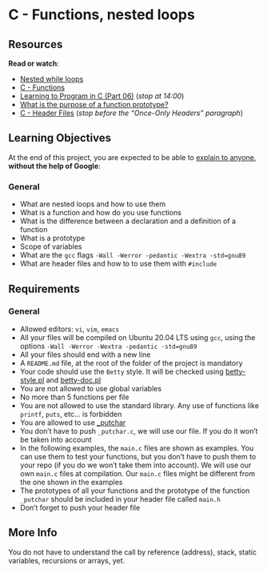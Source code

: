 # C - Functions, nested loops

<div class="well clean" id="project-description">
  <h2>Resources</h2>

<p><strong>Read or watch</strong>:</p>

<ul>
<li><a href="/rltoken/L0Vf5XJdD7ylLOyQnzVY6Q" title="Nested while loops" target="_blank">Nested while loops</a> </li>
<li><a href="/rltoken/pU9KLKlz0W2ZSSlzJsYA7w" title="C - Functions" target="_blank">C - Functions</a> </li>
<li><a href="/rltoken/pu-exPylodWaQjU7f6KhYQ" title="Learning to Program in C (Part 06)" target="_blank">Learning to Program in C (Part 06)</a> (<em>stop at 14:00</em>)</li>
<li><a href="/rltoken/bANgUAj_-F9_85yHxzSD6w" title="What is the purpose of a function prototype?" target="_blank">What is the purpose of a function prototype?</a> </li>
<li><a href="/rltoken/xC6XfUoznEIJgfdP52GUIw" title="C - Header Files" target="_blank">C - Header Files</a> (<em>stop before the “Once-Only Headers” paragraph</em>)</li>
</ul>

<h2>Learning Objectives</h2>

<p>At the end of this project, you are expected to be able to <a href="/rltoken/kk-N0deGCGSwdlvk-U_4XA" title="explain to anyone" target="_blank">explain to anyone</a>, <strong>without the help of Google</strong>:</p>

<h3>General</h3>

<ul>
<li>What are nested loops and how to use them</li>
<li>What is a function and how do you use functions</li>
<li>What is the difference between a declaration and a definition of a function</li>
<li>What is a prototype</li>
<li>Scope of variables</li>
<li>What are the <code>gcc</code> flags <code>-Wall -Werror -pedantic -Wextra -std=gnu89</code></li>
<li>What are header files and how to to use them with <code>#include</code></li>
</ul>

<h2>Requirements</h2>

<h3>General</h3>

<ul>
<li>Allowed editors: <code>vi</code>, <code>vim</code>, <code>emacs</code></li>
<li>All your files will be compiled on Ubuntu 20.04 LTS using <code>gcc</code>, using the options <code>-Wall -Werror -Wextra -pedantic -std=gnu89</code></li>
<li>All your files should end with a new line</li>
<li>A <code>README.md</code> file, at the root of the folder of the project is mandatory</li>
<li>Your code should use the <code>Betty</code> style. It will be checked using <a href="https://github.com/holbertonschool/Betty/blob/master/betty-style.pl" title="betty-style.pl" target="_blank">betty-style.pl</a> and <a href="https://github.com/holbertonschool/Betty/blob/master/betty-doc.pl" title="betty-doc.pl" target="_blank">betty-doc.pl</a></li>
<li>You are not allowed to use global variables</li>
<li>No more than 5 functions per file</li>
<li>You are not allowed to use the standard library. Any use of functions like <code>printf</code>, <code>puts</code>, etc… is forbidden</li>
<li>You are allowed to use <a href="https://github.com/holbertonschool/_putchar.c/blob/master/_putchar.c" title="_putchar" target="_blank">_putchar</a></li>
<li>You don’t have to push <code>_putchar.c</code>, we will use our file. If you do it won’t be taken into account</li>
<li>In the following examples, the <code>main.c</code> files are shown as examples. You can use them to test your functions, but you don’t have to push them to your repo (if you do we won’t take them into account). We will use our own <code>main.c</code> files at compilation. Our <code>main.c</code> files might be different from the one shown in the examples</li>
<li>The prototypes of all your functions and the prototype of the function <code>_putchar</code> should be included in your header file called <code>main.h</code></li>
<li>Don’t forget to push your header file</li>
</ul>

<h2>More Info</h2>

<p>You do not have to understand the call by reference (address), stack, static variables, recursions or arrays, yet.</p>

</div>
